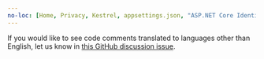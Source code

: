 ```yaml
---
no-loc: [Home, Privacy, Kestrel, appsettings.json, "ASP.NET Core Identity", cookie, Cookie, Blazor, "Blazor Server", "Blazor WebAssembly", "Identity", "Let's Encrypt", Razor, SignalR]
---
```

If you would like to see code comments translated to languages other than English, let us know in [this GitHub discussion issue](https://github.com/MicrosoftDocs/feedback/issues/2515).